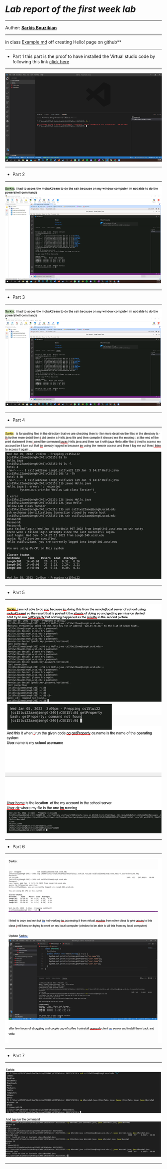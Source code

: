 
# ***Lab report of the first week lab***
---
Auther: **[Sarkis Bouzikian](https://github.com/oplikos)**


---
in class 
[Example.md](https://oplikos.github.io/cse15l-lab-reports/example.html)
off creating Hello! page on github**

---
* Part 1
  this part is the proof to have installed the Virtual studio code by following this link [click here][1]
---
![image](./1.png)

---

* Part 2
---
![image](./2.png)

---
* Part 3
---
![image](./3.png)

---
* Part 4
---
![image](./4.png)

---
* Part 5
---
![image](./5.png)

---
* Part 6
---
![image](./5.5.png)

---
* Part 7
---
![image](./6.png)

---
[1]: http://https://code.visualstudio.com/docs?dv=win
